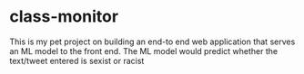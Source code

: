 # class-monitor
This is my pet project on building an end-to end web application that serves an ML model to the front end. The ML model would predict whether the text/tweet entered is sexist or racist 
